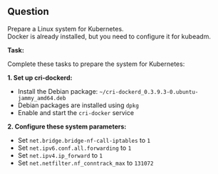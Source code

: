 ## Question

Prepare a Linux system for Kubernetes.  
Docker is already installed, but you need to configure it for kubeadm.

**Task:**

Complete these tasks to prepare the system for Kubernetes:

**1. Set up cri-dockerd:**

- Install the Debian package: `~/cri-dockerd_0.3.9.3-0.ubuntu-jammy_amd64.deb`
- Debian packages are installed using `dpkg`
- Enable and start the `cri-docker` service

**2. Configure these system parameters:**

- Set `net.bridge.bridge-nf-call-iptables` to `1`
- Set `net.ipv6.conf.all.forwarding` to `1`
- Set `net.ipv4.ip_forward` to `1`
- Set `net.netfilter.nf_conntrack_max` to `131072`
